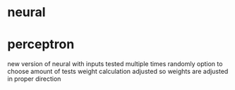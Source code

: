 # neural

# perceptron
new version of neural with inputs tested multiple times randomly
option to choose amount of tests
weight calculation adjusted so weights are adjusted in proper direction